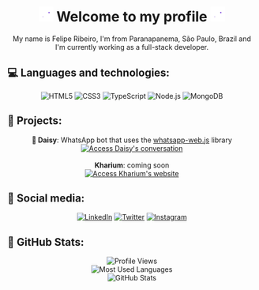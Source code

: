 <h1 align="center">
  <img src="assets/bubbles.gif" width="30" height="30" />
  Welcome to my profile
  <img src="assets/bubbles.gif" width="30" height="30" />
</h1>

<p align="center">My name is Felipe Ribeiro, I'm from Paranapanema, São Paulo, Brazil and I'm currently working as a full-stack developer.</p>

<h2>💻 Languages and technologies:</h2>

<p align="center">
  <img src="https://img.shields.io/badge/-HTML5-000?style=for-the-badge&logo=HTML5&logoColor=9800ff" alt="HTML5" />
  <img src="https://img.shields.io/badge/-CSS3-000?style=for-the-badge&logo=css3&logoColor=9800ff" alt="CSS3" />
  <img src="https://img.shields.io/badge/-TypeScript-000?style=for-the-badge&logo=typescript&logoColor=9800ff" alt="TypeScript" />
  <img src="https://img.shields.io/badge/-Node.js-000?style=for-the-badge&logo=node.js&logoColor=9800ff" alt="Node.js" />
  <img src="https://img.shields.io/badge/-MongoDB-000?style=for-the-badge&logo=MongoDB&logoColor=9800ff" alt="MongoDB" />
</p>

<h2>📂 Projects:</h2>

<p align="center">
  <strong>🎴 Daisy</strong>: WhatsApp bot that uses the <a href="https://github.com/pedroslopez/whatsapp-web.js">whatsapp-web.js</a> library
  <br />
  <a href="https://wa.me/SEUNUMERODOTELEFONE"
    ><img src="https://img.shields.io/badge/-Access%20Daisy's%20conversation-000?style=for-the-badge&logo=whatsapp&logoColor=9800ff" alt="Access Daisy's conversation"
  /></a>
  <br /><br />
  <strong>Kharium</strong>: coming soon
  <br />
  <a href="https://www.kharium.com"
    ><img src="https://img.shields.io/badge/-Access%20Kharium's%20website-000?style=for-the-badge&logo=google-chrome&logoColor=9800ff" alt="Access Kharium's website"
  /></a>
</p>

<h2>👥 Social media:</h2>

<p align="center">
  <a href="https://www.linkedin.com/in/fxliperibeiro/"
    ><img src="https://img.shields.io/badge/-Linkedin-000?style=for-the-badge&logo=linkedin&logoColor=9800ff" alt="LinkedIn"
  /></a>
  <a href="https://twitter.com/fxliperibeiro"><img src="https://img.shields.io/badge/-Twitter-000?style=for-the-badge&logo=twitter&logoColor=9800ff" alt="Twitter" /></a>
  <a href="https://www.instagram.com/fxliperibeiro"
    ><img src="https://img.shields.io/badge/-Instagram-000?style=for-the-badge&logo=instagram&logoColor=9800ff" alt="Instagram"
  /></a>
</p>

<h2>🐙 GitHub Stats:</h2>

<p align="center">
  <img
    src="https://komarev.com/ghpvc/?username=imfilipi&color=9800ff&style=flat-square"
    alt="Profile Views"
  />
  <br />
  <img
    src="https://github-readme-stats.vercel.app/api/top-langs/?username=imfilipi&layout=compact&theme=dark&title_color=9800ff&hide_title=true&bg_color=000000&text_color=ffffff"
    alt="Most Used Languages"
  />
  <br />
  <img
    src="https://github-readme-stats.vercel.app/api?username=imfilipi&show_icons=true&icon_color=9800ff&theme=dark&title_color=9800ff&hide_title=true&bg_color=000000&text_color=ffffff"
    alt="GitHub Stats"
  />
  <br />
</p>
